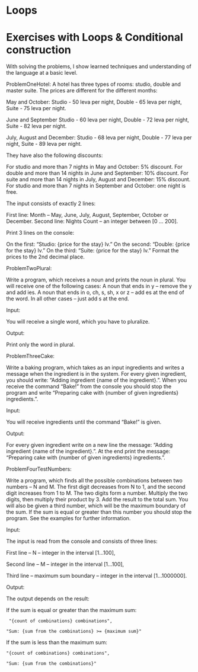 # Loops
# Еxercises with Loops & Conditional construction

With solving the problems, I show learned techniques and understanding of the language at a basic level.

ProblemOneHotel:
A hotel has three types of rooms: studio, double and master suite. The prices are different for the different months:

May and October:
Studio - 50 leva per night,
Double - 65 leva per night,
Suite - 75 leva per night.

June and September
Studio - 60 leva per night,
Double - 72 leva per night,
Suite - 82 leva per night.

July, August and December:
Studio - 68 leva per night,
Double - 77 leva per night,
Suite - 89 leva per night.

They have also the following discounts: 
 
 For studio and more than 7 nights in May and October: 5% discount.
 For double and more than 14 nights in June and September: 10% discount.
 For suite and more than 14 nights in July, August and December: 15% discount.
 For studio and more than 7 nights in September and October: one night is free.

 The input consists of exactly 2 lines:

 First line: Month – May, June, July, August, September, October or December.
 Second line: Nights Count – an integer between [0 ... 200].

 Print 3 lines on the console:
 
  On the first: “Studio: {price for the stay} lv.”
  On the second: “Double: {price for the stay} lv.”
  On the third: “Suite: {price for the stay} lv.”
Format the prices to the 2nd decimal place.



ProblemTwoPlural:

Write a program, which receives a noun and prints the noun in plural. You will receive one of the following cases: 
  A noun that ends in y – remove the y and add ies.
 	A noun that ends in o, ch, s, sh, x or z – add es at the end of the word.
 	In all other cases – just add s at the end.

Input:

You will receive a single word, which you have to pluralize.

Output:

Print only the word in plural.

ProblemThreeCake:

Write a baking program, which takes as an input ingredients and writes a message when the ingredient is in the system. For every given ingredient, you should write: “Adding ingredient {name of the ingredient}.”. When you receive the command “Bake!” from the console you should stop the program and write “Preparing cake with {number of given ingredients} ingredients.”.

Input:

You will receive ingredients until the command “Bake!” is given.

Output:

For every given ingredient write on a new line the message: “Adding ingredient {name of the ingredient}.”. At the end print the message: “Preparing cake with {number of given ingredients} ingredients.”.


ProblemFourTestNumbers:

Write a program, which finds all the possible combinations between two numbers – N and M.
The first digit decreases from N to 1, and the second digit increases from 1 to M. The two digits form a number. Multiply the two digits, then multiply their product by 3. Add the result to the total sum. 
You will also be given a third number, which will be the maximum boundary of the sum. If the sum is equal or greater than this number you should stop the program. See the examples for further information. 

Input:

The input is read from the console and consists of three lines: 

 First line – N – integer in the interval [1…100],

 Second line – M – integer in the interval [1…100],

 Third line – maximum sum boundary – integer in the interval [1…1000000].

Output:

The output depends on the result:

 If the sum is equal or greater than the maximum sum:

	 "{count of combinations} combinations",

    "Sum: {sum from the combinations} >= {maximum sum}"


If the sum is less than the maximum sum:

    "{count of combinations} combinations",

    "Sum: {sum from the combinations}"
















